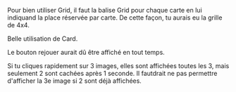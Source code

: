 Pour bien utiliser Grid, il faut la balise Grid pour chaque carte en lui indiquand la place réservée par carte. De cette façon, tu aurais eu la grille de 4x4.

Belle utilisation de Card.

Le bouton rejouer aurait dû être affiché en tout temps.

Si tu cliques rapidement sur 3 images, elles sont affichées toutes les 3, mais seulement 2 sont cachées après 1 seconde. Il fautdrait ne pas permettre d'afficher la 3e image si 2 sont déjà affichées.
